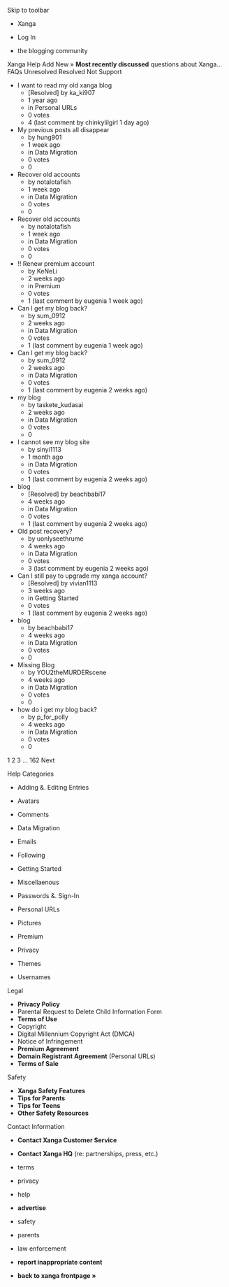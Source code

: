 Skip to toolbar

*   Xanga

*   Log In

*   the blogging community

Xanga Help Add New » **Most recently discussed** questions about Xanga… FAQs Unresolved Resolved Not Support

*   I want to read my old xanga blog
    *   \[Resolved\] by ka\_ki907
    *   1 year ago
    *   in Personal URLs
    *   0 votes
    *   4 (last comment by chinkylilgirl 1 day ago)
*   My previous posts all disappear
    *   by hung901
    *   1 week ago
    *   in Data Migration
    *   0 votes
    *   0
*   Recover old accounts
    *   by notalotafish
    *   1 week ago
    *   in Data Migration
    *   0 votes
    *   0
*   Recover old accounts
    *   by notalotafish
    *   1 week ago
    *   in Data Migration
    *   0 votes
    *   0
*   !! Renew premium account
    *   by KeNeLi
    *   2 weeks ago
    *   in Premium
    *   0 votes
    *   1 (last comment by eugenia 1 week ago)
*   Can I get my blog back?
    *   by sum\_0912
    *   2 weeks ago
    *   in Data Migration
    *   0 votes
    *   1 (last comment by eugenia 1 week ago)
*   Can I get my blog back?
    *   by sum\_0912
    *   2 weeks ago
    *   in Data Migration
    *   0 votes
    *   1 (last comment by eugenia 2 weeks ago)
*   my blog
    *   by taskete\_kudasai
    *   2 weeks ago
    *   in Data Migration
    *   0 votes
    *   0
*   I cannot see my blog site
    *   by sinyi1113
    *   1 month ago
    *   in Data Migration
    *   0 votes
    *   1 (last comment by eugenia 2 weeks ago)
*   blog
    *   \[Resolved\] by beachbabi17
    *   4 weeks ago
    *   in Data Migration
    *   0 votes
    *   1 (last comment by eugenia 2 weeks ago)
*   Old post recovery?
    *   by uonlyseethrume
    *   4 weeks ago
    *   in Data Migration
    *   0 votes
    *   3 (last comment by eugenia 2 weeks ago)
*   Can I still pay to upgrade my xanga account?
    *   \[Resolved\] by vivian1113
    *   3 weeks ago
    *   in Getting Started
    *   0 votes
    *   1 (last comment by eugenia 2 weeks ago)
*   blog
    *   by beachbabi17
    *   4 weeks ago
    *   in Data Migration
    *   0 votes
    *   0
*   Missing Blog
    *   by YOU2theMURDERscene
    *   4 weeks ago
    *   in Data Migration
    *   0 votes
    *   0
*   how do i get my blog back?
    *   by p\_for\_polly
    *   4 weeks ago
    *   in Data Migration
    *   0 votes
    *   0

1 2 3 ... 162 Next

Help Categories

*   Adding &. Editing Entries
*   Avatars
*   Comments
*   Data Migration
*   Emails
*   Following
*   Getting Started
*   Miscellaenous

*   Passwords &. Sign-In
*   Personal URLs
*   Pictures
*   Premium
*   Privacy
*   Themes
*   Usernames

Legal

*   **Privacy Policy**
*   Parental Request to Delete Child Information Form
*   **Terms of Use**
*   Copyright
*   Digital Millennium Copyright Act (DMCA)
*   Notice of Infringement
*   **Premium Agreement**
*   **Domain Registrant Agreement** (Personal URLs)
*   **Terms of Sale**

Safety

*   **Xanga Safety Features**
*   **Tips for Parents**
*   **Tips for Teens**
*   **Other Safety Resources**

Contact Information

*   **Contact Xanga Customer Service**
*   **Contact Xanga HQ** (re: partnerships, press, etc.)

*   terms
*   privacy
*   help
*   **advertise**

*   safety
*   parents
*   law enforcement
*   **report inappropriate content**

*   **back to xanga frontpage »**